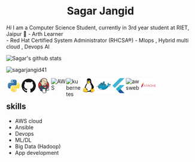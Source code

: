 <h1 align = "Center" > <b>Sagar Jangid</b> </h1>
<i>Hi</i>
I am a Computer Science Student, currently in 3rd year student at RIET, Jaipur 🏫
- Arth Learner<br>
- Red Hat Certified System Administrator (RHCSA®)
- Mlops , Hybrid multi cloud , Devops Al

![Sagar's github stats](https://github-readme-stats.vercel.app/api?username=sagarjangid41&count_private=true&show_icons=true&theme=highcontrast)

<p align="Left"> <img src="https://komarev.com/ghpvc/?username=sagarjangid41&style=plastic&color=orange&label=PROFILE+VIEWS" alt="sagarjangid41"  /> </p>
<p></p>

<img align="left" alt="Python" width="40px" src="https://github.com/devicons/devicon/blob/master/icons/python/python-original.svg" />
<img align="left" alt="GitHub" width="40px" src="https://github.com/devicons/devicon/blob/master/icons/github/github-original.svg" />
<img align="left" alt="Jenkins" width="40px" src="https://github.com/devicons/devicon/blob/master/icons/jenkins/jenkins-original.svg" />
<img align="left" alt="AWS" width="40px" src="https://cdn.jsdelivr.net/npm/simple-icons@3.2.0/icons/amazonaws.svg" />
<img align="left" alt="kubernetes" width="40px" src="https://www.vectorlogo.zone/logos/kubernetes/kubernetes-icon.svg" />
<img align="left" alt="linux" width="40px" src="https://github.com/devicons/devicon/blob/master/icons/linux/linux-original.svg" />
<img align="left" alt="docker" width="40px" src="https://github.com/devicons/devicon/blob/master/icons/docker/docker-original.svg" />
<img align="left" alt="Flutter" width="40px" src="https://github.com/devicons/devicon/blob/master/icons/flutter/flutter-original.svg" />
<img align="left" alt="awsweb" width="40px" src="https://devicon.dev/devicon.git/icons/amazonwebservices/amazonwebservices-original-wordmark.svg" />
<img align="left" alt="webserver" width="40px" src="https://github.com/devicons/devicon/blob/master/icons/apache/apache-original-wordmark.svg" />

<br>
<br>
<b><h2>skills </h2></b>

- AWS cloud
- Ansible
- Devops 
- ML/DL
- Big Data (Hadoop)
- App development
